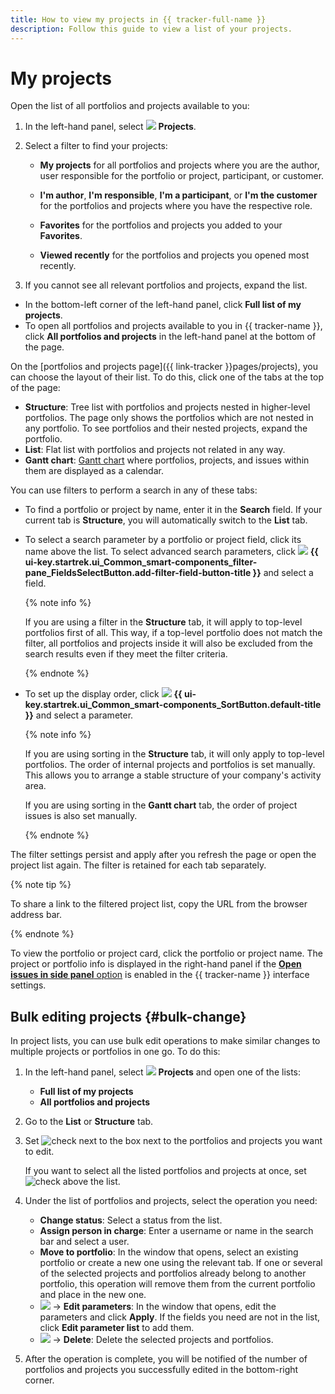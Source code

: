 ```yaml
---
title: How to view my projects in {{ tracker-full-name }}
description: Follow this guide to view a list of your projects.
---
```


# My projects

Open the list of all portfolios and projects available to you:

1. In the left-hand panel, select ![](../../_assets/tracker/svg/project.svg)&nbsp;**Projects**.

1. Select a filter to find your projects:

   * **My projects** for all portfolios and projects where you are the author, user responsible for the portfolio or project, participant, or customer.

   * **I'm author**, **I'm responsible**, **I'm a participant**, or **I'm the customer** for the portfolios and projects where you have the respective role.

   * **Favorites** for the portfolios and projects you added to your **Favorites**.

   * **Viewed recently** for the portfolios and projects you opened most recently.

1. If you cannot see all relevant portfolios and projects, expand the list.

* In the bottom-left corner of the left-hand panel, click **Full list of my projects**.
* To open all portfolios and projects available to you in {{ tracker-name }}, click **All portfolios and projects** in the left-hand panel at the bottom of the page.

On the [portfolios and projects page]({{ link-tracker }}pages/projects), you can choose the layout of their list. To do this, click one of the tabs at the top of the page:

* **Structure**: Tree list with portfolios and projects nested in higher-level portfolios. The page only shows the portfolios which are not nested in any portfolio. To see portfolios and their nested projects, expand the portfolio.
* **List**: Flat list with portfolios and projects not related in any way.
* **Gantt chart**: [Gantt chart](../gantt/list-of-projects.md) where portfolios, projects, and issues within them are displayed as a calendar.

You can use filters to perform a search in any of these tabs:

* To find a portfolio or project by name, enter it in the **Search** field. If your current tab is **Structure**, you will automatically switch to the **List** tab.

* To select a search parameter by a portfolio or project field, click its name above the list. To select advanced search parameters, click ![](../../_assets/tracker/svg/add-filter.svg) **{{ ui-key.startrek.ui_Common_smart-components_filter-pane_FieldsSelectButton.add-filter-field-button-title }}** and select a field.

   {% note info %}

   If you are using a filter in the **Structure** tab, it will apply to top-level portfolios first of all. This way, if a top-level portfolio does not match the filter, all portfolios and projects inside it will also be excluded from the search results even if they meet the filter criteria.

   {% endnote %}

* To set up the display order, click ![](../../_assets/tracker/svg/sorting.svg) **{{ ui-key.startrek.ui_Common_smart-components_SortButton.default-title }}** and select a parameter.

   {% note info %}

   If you are using sorting in the **Structure** tab, it will only apply to top-level portfolios. The order of internal projects and portfolios is set manually. This allows you to arrange a stable structure of your company's activity area.

   If you are using sorting in the **Gantt chart** tab, the order of project issues is also set manually.

   {% endnote %}

The filter settings persist and apply after you refresh the page or open the project list again. The filter is retained for each tab separately.

{% note tip %}

To share a link to the filtered project list, copy the URL from the browser address bar.

{% endnote %}

To view the portfolio or project card, click the portfolio or project name. The project or portfolio info is displayed in the right-hand panel if the [**Open issues in side panel** option](../user/personal.md#choose-theme) is enabled in the {{ tracker-name }} interface settings.

## Bulk editing projects {#bulk-change}

In project lists, you can use bulk edit operations to make similar changes to multiple projects or portfolios in one go. To do this:

1. In the left-hand panel, select ![](../../_assets/console-icons/folders.svg)&nbsp;**Projects** and open one of the lists:

   * **Full list of my projects**
   * **All portfolios and projects**

1. Go to the **List** or **Structure** tab.
1. Set ![check](../../_assets/console-icons/check.svg) next to the box next to the portfolios and projects you want to edit.

   If you want to select all the listed portfolios and projects at once, set ![check](../../_assets/console-icons/check.svg) above the list.

1. Under the list of portfolios and projects, select the operation you need:

   * **Change status**: Select a status from the list.
   * **Assign person in charge**: Enter a username or name in the search bar and select a user.
   * **Move to portfolio**: In the window that opens, select an existing portfolio or create a new one using the relevant tab. If one or several of the selected projects and portfolios already belong to another portfolio, this operation will remove them from the current portfolio and place in the new one.
   * ![](../../_assets/console-icons/ellipsis.svg) → **Edit parameters**: In the window that opens, edit the parameters and click **Apply**. If the fields you need are not in the list, click **Edit parameter list** to add them.
   * ![](../../_assets/console-icons/ellipsis.svg) → **Delete**: Delete the selected projects and portfolios.

1. After the operation is complete, you will be notified of the number of portfolios and projects you successfully edited in the bottom-right corner.